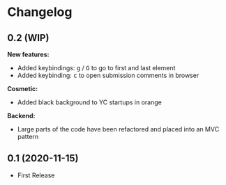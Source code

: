 # Changelog

## 0.2 (WIP)
**New features:**
- Added keybindings: <kbd>g</kbd> / <kbd>G</kbd> to go to first and last element
- Added keybinding: <kbd>c</kbd> to open submission comments in browser

**Cosmetic:**
- Added black background to YC startups in orange

**Backend:**
- Large parts of the code have been refactored and placed into an MVC pattern

## 0.1 (2020-11-15)
- First Release
